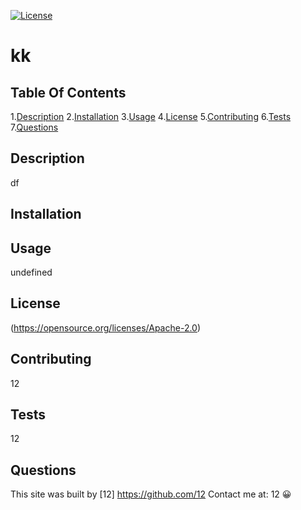 [![License](https://img.shields.io/badge/License-Apache_2.0-blue.svg)](https://opensource.org/licenses/Apache-2.0)
  # **kk**

  ## Table Of Contents

  1.[Description](#description)
  2.[Installation](#installation)
  3.[Usage](#Usage)
  4.[License](#License)
  5.[Contributing](#Contributing)
  6.[Tests](#Tests)
  7.[Questions](#Questions)
  


  ## Description
  df

  ## Installation
  

  ## Usage
  undefined

  ## License
  (https://opensource.org/licenses/Apache-2.0)

  ## Contributing
  12

  ## Tests
  12

  ## Questions
  This site was built by [12] https://github.com/12 
  Contact me at: 12
  :grinning:
  